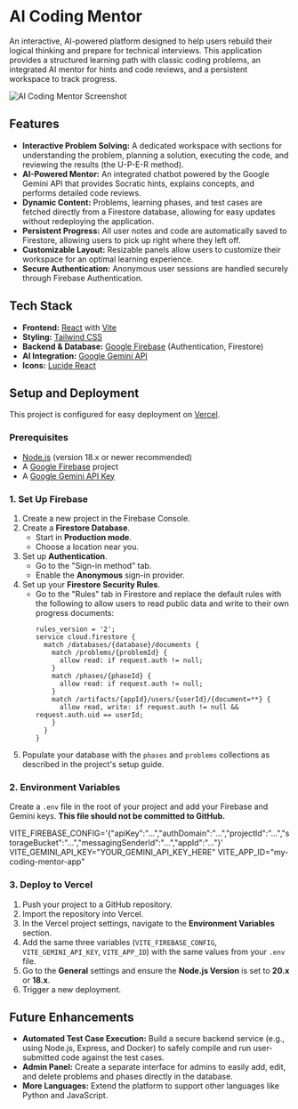 # AI Coding Mentor

An interactive, AI-powered platform designed to help users rebuild their logical thinking and prepare for technical interviews. This application provides a structured learning path with classic coding problems, an integrated AI mentor for hints and code reviews, and a persistent workspace to track progress.

![AI Coding Mentor Screenshot](<img width="1895" height="891" alt="image" src="https://github.com/user-attachments/assets/9aa21a1e-9e6c-420f-957b-64f049dc4b06" />
)

## Features

- **Interactive Problem Solving:** A dedicated workspace with sections for understanding the problem, planning a solution, executing the code, and reviewing the results (the U-P-E-R method).
- **AI-Powered Mentor:** An integrated chatbot powered by the Google Gemini API that provides Socratic hints, explains concepts, and performs detailed code reviews.
- **Dynamic Content:** Problems, learning phases, and test cases are fetched directly from a Firestore database, allowing for easy updates without redeploying the application.
- **Persistent Progress:** All user notes and code are automatically saved to Firestore, allowing users to pick up right where they left off.
- **Customizable Layout:** Resizable panels allow users to customize their workspace for an optimal learning experience.
- **Secure Authentication:** Anonymous user sessions are handled securely through Firebase Authentication.

## Tech Stack

- **Frontend:** [React](https://reactjs.org/) with [Vite](https://vitejs.dev/)
- **Styling:** [Tailwind CSS](https://tailwindcss.com/)
- **Backend & Database:** [Google Firebase](https://firebase.google.com/) (Authentication, Firestore)
- **AI Integration:** [Google Gemini API](https://ai.google.dev/)
- **Icons:** [Lucide React](https://lucide.dev/)

## Setup and Deployment

This project is configured for easy deployment on [Vercel](https://vercel.com/).

### Prerequisites

- [Node.js](https://nodejs.org/) (version 18.x or newer recommended)
- A [Google Firebase](https://firebase.google.com/) project
- A [Google Gemini API Key](https://ai.google.dev/)

### 1. Set Up Firebase

1.  Create a new project in the Firebase Console.
2.  Create a **Firestore Database**.
    - Start in **Production mode**.
    - Choose a location near you.
3.  Set up **Authentication**.
    - Go to the "Sign-in method" tab.
    - Enable the **Anonymous** sign-in provider.
4.  Set up your **Firestore Security Rules**.
    - Go to the "Rules" tab in Firestore and replace the default rules with the following to allow users to read public data and write to their own progress documents:
      ```
      rules_version = '2';
      service cloud.firestore {
        match /databases/{database}/documents {
          match /problems/{problemId} {
            allow read: if request.auth != null;
          }
          match /phases/{phaseId} {
            allow read: if request.auth != null;
          }
          match /artifacts/{appId}/users/{userId}/{document=**} {
            allow read, write: if request.auth != null && request.auth.uid == userId;
          }
        }
      }
      ```
5.  Populate your database with the `phases` and `problems` collections as described in the project's setup guide.

### 2. Environment Variables

Create a `.env` file in the root of your project and add your Firebase and Gemini keys. **This file should not be committed to GitHub.**


VITE_FIREBASE_CONFIG='{"apiKey":"...","authDomain":"...","projectId":"...","storageBucket":"...","messagingSenderId":"...","appId":"..."}'
VITE_GEMINI_API_KEY="YOUR_GEMINI_API_KEY_HERE"
VITE_APP_ID="my-coding-mentor-app"


### 3. Deploy to Vercel

1.  Push your project to a GitHub repository.
2.  Import the repository into Vercel.
3.  In the Vercel project settings, navigate to the **Environment Variables** section.
4.  Add the same three variables (`VITE_FIREBASE_CONFIG`, `VITE_GEMINI_API_KEY`, `VITE_APP_ID`) with the same values from your `.env` file.
5.  Go to the **General** settings and ensure the **Node.js Version** is set to **20.x** or **18.x**.
6.  Trigger a new deployment.

## Future Enhancements

- **Automated Test Case Execution:** Build a secure backend service (e.g., using Node.js, Express, and Docker) to safely compile and run user-submitted code against the test cases.
- **Admin Panel:** Create a separate interface for admins to easily add, edit, and delete problems and phases directly in the database.
- **More Languages:** Extend the platform to support other languages like Python and JavaScript.
